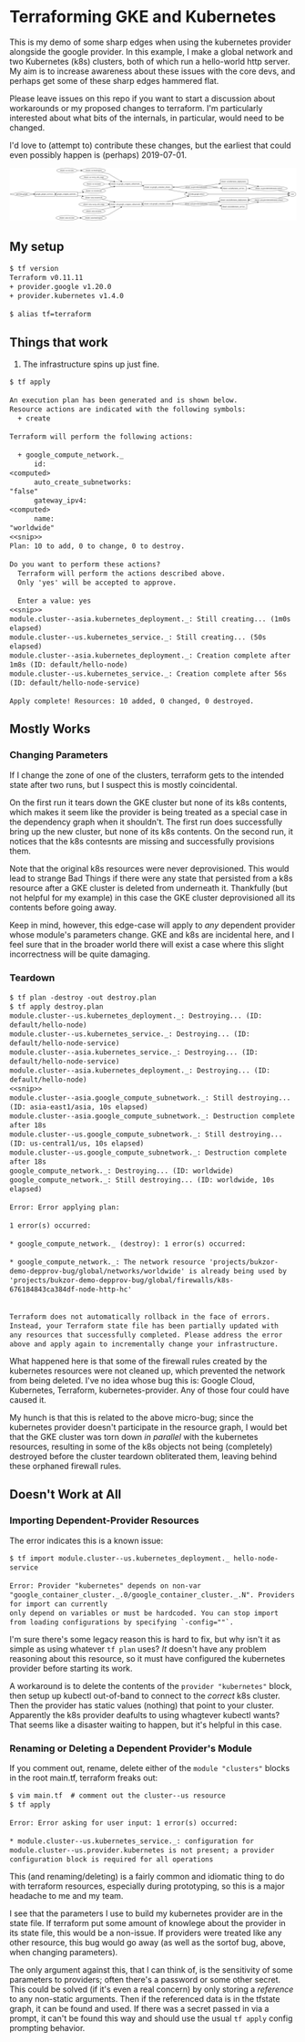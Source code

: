 # Terraforming GKE and Kubernetes

This is my demo of some sharp edges when using the kubernetes provider alongside
the google provider. In this example, I make a global network and two Kubernetes
(k8s) clusters, both of which run a hello-world http server. My aim is to
increase awareness about these issues with the core devs, and perhaps get some
of these sharp edges hammered flat.

Please leave issues on this repo if you want to start a discussion about
workarounds or my proposed changes to terraform. I'm particularly interested
about what bits of the internals, in particular, would need to be changed.

I'd love to (attempt to) contribute these changes, but the earliest that could
even possibly happen is (perhaps) 2019-07-01.

![Dependency graph of terraform resources](terraform-graph.svg)

## My setup

```
$ tf version
Terraform v0.11.11
+ provider.google v1.20.0
+ provider.kubernetes v1.4.0

$ alias tf=terraform
```

## Things that work

1.  The infrastructure spins up just fine.

```
$ tf apply

An execution plan has been generated and is shown below.
Resource actions are indicated with the following symbols:
  + create

Terraform will perform the following actions:

  + google_compute_network._
      id:                                                            <computed>
      auto_create_subnetworks:                                       "false"
      gateway_ipv4:                                                  <computed>
      name:                                                          "worldwide"
<<snip>>
Plan: 10 to add, 0 to change, 0 to destroy.

Do you want to perform these actions?
  Terraform will perform the actions described above.
  Only 'yes' will be accepted to approve.

  Enter a value: yes
<<snip>>
module.cluster--asia.kubernetes_deployment._: Still creating... (1m0s elapsed)
module.cluster--us.kubernetes_service._: Still creating... (50s elapsed)
module.cluster--asia.kubernetes_deployment._: Creation complete after 1m8s (ID: default/hello-node)
module.cluster--us.kubernetes_service._: Creation complete after 56s (ID: default/hello-node-service)

Apply complete! Resources: 10 added, 0 changed, 0 destroyed.
```

## Mostly Works

### Changing Parameters

If I change the zone of one of the clusters, terraform gets to the intended
state after two runs, but I suspect this is mostly coincidental.

On the first run it tears down the GKE cluster but none of its k8s contents,
which makes it seem like the provider is being treated as a special case in the
dependency graph when it shouldn't. The first run does successfully bring up the
new cluster, but none of its k8s contents. On the second run, it notices that
the k8s contesnts are missing and successfully provisions them.

Note that the original k8s resources were never deprovisioned. This would lead
to strange Bad Things if there were any state that persisted from a k8s resource
after a GKE cluster is deleted from underneath it. Thankfully (but not helpful
for my example) in this case the GKE cluster deprovisioned all its contents
before going away.

Keep in mind, however, this edge-case will apply to *any* dependent provider
whose module's parameters change. GKE and k8s are incidental here, and I feel
sure that in the broader world there will exist a case where this slight
incorrectness will be quite damaging.

### Teardown

```
$ tf plan -destroy -out destroy.plan
$ tf apply destroy.plan
module.cluster--us.kubernetes_deployment._: Destroying... (ID: default/hello-node)
module.cluster--us.kubernetes_service._: Destroying... (ID: default/hello-node-service)
module.cluster--asia.kubernetes_service._: Destroying... (ID: default/hello-node-service)
module.cluster--asia.kubernetes_deployment._: Destroying... (ID: default/hello-node)
<<snip>>
module.cluster--asia.google_compute_subnetwork._: Still destroying... (ID: asia-east1/asia, 10s elapsed)
module.cluster--asia.google_compute_subnetwork._: Destruction complete after 18s
module.cluster--us.google_compute_subnetwork._: Still destroying... (ID: us-central1/us, 10s elapsed)
module.cluster--us.google_compute_subnetwork._: Destruction complete after 18s
google_compute_network._: Destroying... (ID: worldwide)
google_compute_network._: Still destroying... (ID: worldwide, 10s elapsed)

Error: Error applying plan:

1 error(s) occurred:

* google_compute_network._ (destroy): 1 error(s) occurred:

* google_compute_network._: The network resource 'projects/bukzor-demo-depprov-bug/global/networks/worldwide' is already being used by 'projects/bukzor-demo-depprov-bug/global/firewalls/k8s-676184843ca384df-node-http-hc'


Terraform does not automatically rollback in the face of errors.
Instead, your Terraform state file has been partially updated with
any resources that successfully completed. Please address the error
above and apply again to incrementally change your infrastructure.

```

What happened here is that some of the firewall rules created by the kubernetes
resources were not cleaned up, which prevented the network from being deleted.
I've no idea whose bug this is: Google Cloud, Kubernetes, Terraform,
kubernetes-provider. Any of those four could have caused it.

My hunch is that this is related to the above micro-bug; since the kubernetes
provider doesn't participate in the resource graph, I would bet that the GKE
cluster was torn down *in parallel* with the kubernetes resources, resulting in
some of the k8s objects not being (completely) destroyed before the cluster
teardown obliterated them, leaving behind these orphaned firewall rules.

## Doesn't Work at All

### Importing Dependent-Provider Resources

The error indicates this is a known issue:

```
$ tf import module.cluster--us.kubernetes_deployment._ hello-node-service

Error: Provider "kubernetes" depends on non-var "google_container_cluster._.0/google_container_cluster._.N". Providers for import can currently
only depend on variables or must be hardcoded. You can stop import
from loading configurations by specifying `-config=""`.

```

I'm sure there's some legacy reason this is hard to fix, but why isn't it as
simple as using whatever `tf plan` uses? *It* doesn't have any problem reasoning
about this resource, so it must have configured the kubernetes provider before
starting its work.

A workaround is to delete the contents of the `provider "kubernetes"` block,
then setup up kubectl out-of-band to connect to the *correct* k8s cluster. Then
the provider has static values (nothing) that point to your cluster. Apparently
the k8s provider deafults to using whagtever kubectl wants? That seems like a
disaster waiting to happen, but it's helpful in this case.

### Renaming or Deleting a Dependent Provider's Module

If you comment out, rename, delete either of the `module "clusters"` blocks in
the root main.tf, terraform freaks out:

```
$ vim main.tf  # comment out the cluster--us resource
$ tf apply

Error: Error asking for user input: 1 error(s) occurred:

* module.cluster--us.kubernetes_service._: configuration for module.cluster--us.provider.kubernetes is not present; a provider configuration block is required for all operations

```

This (and renaming/deleting) is a fairly common and idiomatic thing to do with
terraform resources, especially during prototyping, so this is a major headache
to me and my team.

I see that the parameters I use to build my kubernetes provider are in the state
file. If terraform put some amount of knowlege about the provider in its state
file, this would be a non-issue. If providers were treated like any other
resource, this bug would go away (as well as the sortof bug, above, when
changing parameters).

The only argument against this, that I can think of, is the sensitivity of some
parameters to providers; often there's a password or some other secret. This
could be solved (if it's even a real concern) by only storing a *reference* to
any non-static arguments. Then if the referenced data is in the tfstate graph,
it can be found and used. If there was a secret passed in via a prompt, it can't
be found this way and should use the usual `tf apply` config prompting behavior.
